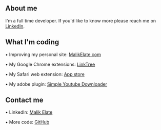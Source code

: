 ## About me 
I'm a full time developer. If you'd like to know more please reach me on <a href="https://www.linkedin.com/in/malik-elate-829226200/" target="_blank">LinkedIn</a>. 

## What I'm coding 
• Improving my personal site: <a href="https://malikelate.com" target="_blank" target="_blank">MalikElate.com</a>

• My Google Chrome extensions: <a href="https://linktr.ee/woodskull" target="_blank">LinkTree</a>

• My Safari web extension: <a href="https://itunes.apple.com/app/id6670763982" target="_blank">App store</a>

• My adobe plugin: <a href="https://exchange.adobe.com/apps/cc/201078/simple-youtube-downloader" target="_blank">Simple Youtube Downloader</a> 

## Contact me
• LinkedIn: <a href="https://www.linkedin.com/in/malik-elate-829226200/" target="_blank">Malik Elate</a>

• More code:  <a href="https://github.com/malikelate" target="_blank">GitHub</a>
